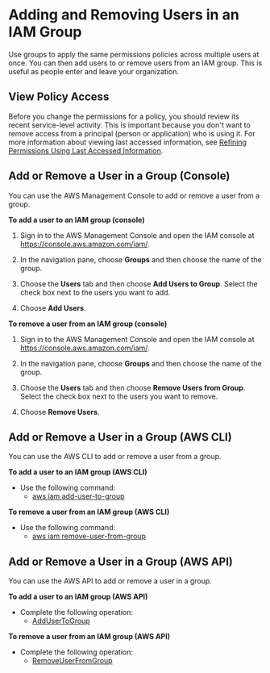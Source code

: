 # Adding and Removing Users in an IAM Group<a name="id_groups_manage_add-remove-users"></a>

Use groups to apply the same permissions policies across multiple users at once\. You can then add users to or remove users from an IAM group\. This is useful as people enter and leave your organization\.

## View Policy Access<a name="groups-remove_prerequisites"></a>

Before you change the permissions for a policy, you should review its recent service\-level activity\. This is important because you don't want to remove access from a principal \(person or application\) who is using it\. For more information about viewing last accessed information, see [Refining Permissions Using Last Accessed Information](access_policies_access-advisor.md)\.

## Add or Remove a User in a Group \(Console\)<a name="groups-add-remove-console"></a>

You can use the AWS Management Console to add or remove a user from a group\.

**To add a user to an IAM group \(console\)**

1. Sign in to the AWS Management Console and open the IAM console at [https://console\.aws\.amazon\.com/iam/](https://console.aws.amazon.com/iam/)\.

1. In the navigation pane, choose **Groups** and then choose the name of the group\.

1. Choose the **Users** tab and then choose **Add Users to Group**\. Select the check box next to the users you want to add\.

1. Choose **Add Users**\.

**To remove a user from an IAM group \(console\)**

1. Sign in to the AWS Management Console and open the IAM console at [https://console\.aws\.amazon\.com/iam/](https://console.aws.amazon.com/iam/)\.

1. In the navigation pane, choose **Groups** and then choose the name of the group\.

1. Choose the **Users** tab and then choose **Remove Users from Group**\. Select the check box next to the users you want to remove\.

1. Choose **Remove Users**\.

## Add or Remove a User in a Group \(AWS CLI\)<a name="groups-add-remove-cli"></a>

You can use the AWS CLI to add or remove a user from a group\.

**To add a user to an IAM group \(AWS CLI\)**
+ Use the following command:
  + [aws iam add\-user\-to\-group](https://docs.aws.amazon.com/cli/latest/reference/iam/add-user-to-group.html)

**To remove a user from an IAM group \(AWS CLI\)**
+ Use the following command:
  + [aws iam remove\-user\-from\-group](https://docs.aws.amazon.com/cli/latest/reference/iam/remove-user-from-group.html) 

## Add or Remove a User in a Group \(AWS API\)<a name="groups-add-remove-api"></a>

You can use the AWS API to add or remove a user in a group\.

**To add a user to an IAM group \(AWS API\)**
+ Complete the following operation:
  + [AddUserToGroup](https://docs.aws.amazon.com/IAM/latest/APIReference/API_AddUserToGroup.html) 

**To remove a user from an IAM group \(AWS API\)**
+ Complete the following operation:
  + [RemoveUserFromGroup](https://docs.aws.amazon.com/IAM/latest/APIReference/API_RemoveUserFromGroup.html) 
